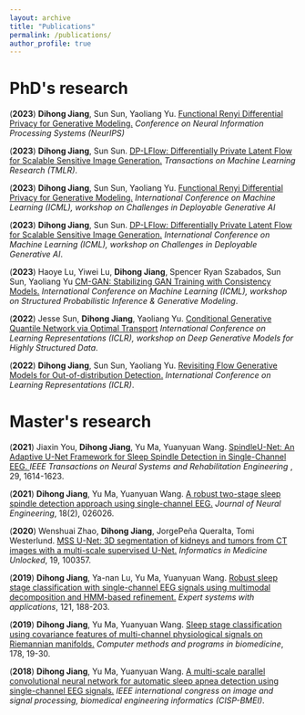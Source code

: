 ```yaml
---
layout: archive
title: "Publications"
permalink: /publications/
author_profile: true
---
```


PhD's research
================
(<b>2023</b>) <b>Dihong Jiang</b>, Sun Sun, Yaoliang Yu. <a href="https://">Functional Renyi Differential Privacy for Generative Modeling.</a> <i>Conference on Neural Information Processing Systems (NeurIPS)</i>

(<b>2023</b>) <b>Dihong Jiang</b>, Sun Sun. <a href="https://openreview.net/pdf?id=GEcneTl9Mk">DP-LFlow: Differentially Private Latent Flow for Scalable Sensitive Image Generation.</a> <i>
Transactions on Machine Learning Research (TMLR)</i>.

(<b>2023</b>) <b>Dihong Jiang</b>, Sun Sun, Yaoliang Yu. <a href="https://openreview.net/pdf?id=hDq0enIJcQ">Functional Renyi Differential Privacy for Generative Modeling.</a> <i>International Conference on Machine Learning (ICML), workshop on Challenges in Deployable Generative AI</i>

(<b>2023</b>) <b>Dihong Jiang</b>, Sun Sun. <a href="https://openreview.net/pdf?id=dtRd4sddjv">DP-LFlow: Differentially Private Latent Flow for Scalable Sensitive Image Generation.</a> <i>International Conference on Machine Learning (ICML), workshop on Challenges in Deployable Generative AI</i>.

(<b>2023</b>) Haoye Lu, Yiwei Lu, <b>Dihong Jiang</b>, Spencer Ryan Szabados, Sun Sun, Yaoliang Yu <a href="https://openreview.net/pdf?id=Uh2WwUyiAv">CM-GAN: Stabilizing GAN Training with Consistency Models.</a> <i>International Conference on Machine Learning (ICML), workshop on Structured Probabilistic Inference & Generative Modeling</i>.

(<b>2022</b>) Jesse Sun, <b>Dihong Jiang</b>, Yaoliang Yu. <a href="https://openreview.net/pdf?id=BBxeo2Vuvbq"> Conditional Generative Quantile Network via Optimal Transport</a> <i>International Conference on Learning Representations (ICLR), workshop on Deep Generative Models for Highly Structured Data</i>.

(<b>2022</b>) <b>Dihong Jiang</b>, Sun Sun, Yaoliang Yu. <a href="https://openreview.net/forum?id=6y2KBh-0Fd9">Revisiting Flow Generative Models for Out-of-distribution Detection.</a> <i>International Conference on Learning Representations (ICLR)</i>.

Master's research
================
(<b>2021</b>) Jiaxin You, <b>Dihong Jiang</b>, Yu Ma, Yuanyuan Wang. <a href="https://ieeexplore.ieee.org/abstract/document/9514837">SpindleU-Net: An Adaptive U-Net Framework for Sleep Spindle Detection in Single-Channel EEG. </a> <i>IEEE Transactions on Neural Systems and Rehabilitation Engineering </i>, 29, 1614-1623.

(<b>2021</b>) <b>Dihong Jiang</b>, Yu Ma, Yuanyuan Wang. <a href="https://doi.org/10.1088/1741-2552/abd463">A robust two-stage sleep spindle detection approach using single-channel EEG.</a> <i>Journal of Neural Engineering</i>, 18(2), 026026.

(<b>2020</b>) Wenshuai Zhao, <b>Dihong Jiang</b>, JorgePeña Queralta, Tomi Westerlund. <a href="https://doi.org/10.1016/j.imu.2020.100357">MSS U-Net: 3D segmentation of kidneys and tumors from CT images with a multi-scale supervised U-Net.</a> <i>Informatics in Medicine Unlocked</i>, 19, 100357.

(<b>2019</b>) <b>Dihong Jiang</b>, Ya-nan Lu, Yu Ma, Yuanyuan Wang. <a href="https://doi.org/10.1016/j.eswa.2018.12.023">Robust sleep stage classification with single-channel EEG signals using multimodal decomposition and HMM-based refinement.</a> <i>Expert systems with applications</i>, 121, 188-203.

(<b>2019</b>) <b>Dihong Jiang</b>, Yu Ma, Yuanyuan Wang. <a href="https://doi.org/10.1016/j.cmpb.2019.06.008">Sleep stage classification using covariance features of multi-channel physiological signals on Riemannian manifolds.</a> <i>Computer methods and programs in biomedicine</i>, 178, 19-30.

(<b>2018</b>) <b>Dihong Jiang</b>, Yu Ma, Yuanyuan Wang. <a href="https://doi.org/10.1109/CISP-BMEI.2018.8633132">A multi-scale parallel convolutional neural network for automatic sleep apnea detection using single-channel EEG signals.</a> <i>IEEE international congress on image and signal processing, biomedical engineering informatics (CISP-BMEI)</i>.

